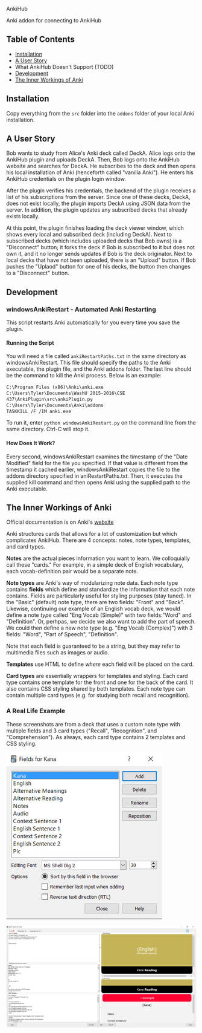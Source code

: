 AnkiHub

Anki addon for connecting to AnkiHub

Table of Contents
-----------------

* [Installation](#installation)
* [A User Story](#a-user-story)
* What AnkiHub Doesn't Support (TODO)
* [Development](#development)
* [The Inner Workings of Anki](#the-inner-workings-of-anki)

Installation
------------

Copy everything from the `src` folder into the `addons` folder of your local
Anki installation.

A User Story
------------

Bob wants to study from Alice's Anki deck called DeckA. Alice logs onto the AnkiHub plugin
and uploads DeckA. Then, Bob logs onto the AnkiHub website and searches for DeckA. He
subscribes to the deck and then opens his local installation of Anki (henceforth called
"vanilla Anki"). He enters his AnkiHub credentials on the plugin login window.

After the plugin verifies his credentials, the backend of the plugin receives a list of his
subscriptions from the server. Since one of these decks, DeckA, does not exist locally,
the plugin imports DeckA using JSON data from the server. In addition, the plugin updates
any subscribed decks that already exists locally.

At this point, the plugin finishes loading the deck viewer window, which shows every local
and subscribed deck (including DeckA). Next to subscribed decks (which includes uploaded
decks that Bob owns) is a "Disconnect" button; it forks the deck if Bob is subscribed to it
but does not own it, and it no longer sends updates if Bob is the deck originator.
Next to local decks that have not been uploaded, there is an "Upload" button. If Bob pushes
the "Uplaod" button for one of his decks, the button then changes to a "Disconnect" button.

Development
-----------

### windowsAnkiRestart - Automated Anki Restarting
This script restarts Anki automatically for you every time you save the plugin.

#### Running the Script
You will need a file called `ankiRestartPaths.txt` in the same directory as
windowsAnkiRestart. This file should specify the paths to the Anki executable,
the plugin file, and the Anki addons folder. The last line should be the
command to kill the Anki process. Below is an example:

```
C:\Program Files (x86)\Anki\anki.exe
C:\Users\Tyler\Documents\WashU 2015-2016\CSE 437\AnkiPlugin\src\ankiPlugin.py
C:\Users\Tyler\Documents\Anki\addons
TASKKILL /F /IM anki.exe
```

To run it, enter `python windowsAnkiRestart.py` on the command line from the same directory.
Ctrl-C will stop it.

#### How Does It Work?
Every second, windowsAnkiRestart examines the timestamp of the "Date Modified" field for
the file you specified. If that value is different from the timestamp it cached earlier,
windowsAnkiRestart copies the file to the addons directory specified in aniRestartPaths.txt.
Then, it executes the supplied kill command and then opens Anki using the supplied path
to the Anki executable.

The Inner Workings of Anki
--------------------------

Official documentation is on Anki's [website][Anki Docs]

Anki structures cards that allows for a lot of customization but which complicates AnkiHub.
There are 4 concepts: notes, note types, templates, and card types.

**Notes** are the actual pieces information you want to learn. We colloquially call these "cards."
For example, in a simple deck of English vocabulary, each vocab-definition pair would be a
separate note.

**Note types** are Anki's way of modularizing note data. Each note type contains **fields**
which define and standardize the information that each note contains. Fields are particularly
useful for styling purposes (stay tuned). In the "Basic" (default) note type, there are two
fields: "Front" and "Back". Likewise, continuing our example of an English vocab deck, we would
define a note _type_ called "Eng Vocab (Simple)" with two fields:"Word" and "Definition". Or,
perhpas, we decide we also want to add the part of speech. We could then define a new note type
(e.g. "Eng Vocab (Complex)") with 3 fields: "Word", "Part of Speech", "Definition".

Note that each field is guaranteed to be a string, but they may refer to multimedia files
such as images or audio.

**Templates** use HTML to define _where_ each field will be placed on the card.

**Card types** are essentially wrappers for templates and styling. Each card type contains
one template for the front and one for the back of the card. It also contains CSS styling
shared by both templates. Each note type can contain multiple card types (e.g. for
studying both recall and recognition).

### A Real Life Example
These screenshots are from a deck that uses a custom note type with multiple fields and 3 card
types ("Recall", "Recognition", and "Comprehension"). As always, each card type contains 2
templates and CSS styling.

![Fields of custom note type](/img/fields_example.png?raw=true)

![Card types for custom note type](/img/card_types_example.png?raw=true)

[Anki Docs]: http://ankisrs.net/docs/manual.html

